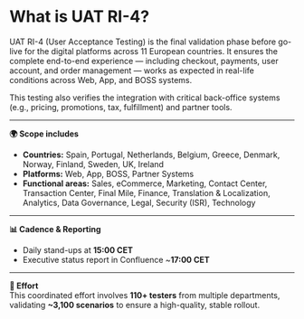 # What is UAT RI-4?

UAT RI-4 (User Acceptance Testing) is the final validation phase before go-live for the digital platforms across 11 European countries. It ensures the complete end-to-end experience — including checkout, payments, user account, and order management — works as expected in real-life conditions across Web, App, and BOSS systems.  
  
  
This testing also verifies the integration with critical back-office systems (e.g., pricing, promotions, tax, fulfillment) and partner tools.  


---

**🌍 Scope includes**  
- **Countries:** Spain, Portugal, Netherlands, Belgium, Greece, Denmark, Norway, Finland, Sweden, UK, Ireland  
- **Platforms:** Web, App, BOSS, Partner Systems  
- **Functional areas:** Sales, eCommerce, Marketing, Contact Center, Transaction Center, Final Mile, Finance, Translation & Localization, Analytics, Data Governance, Legal, Security (ISR), Technology  


---

**📊 Cadence & Reporting**  
- Daily stand-ups at **15:00 CET**  
- Executive status report in Confluence ~**17:00 CET**  


---

**👥 Effort**  
This coordinated effort involves **110+ testers** from multiple departments, validating **~3,100 scenarios** to ensure a high-quality, stable rollout.  
